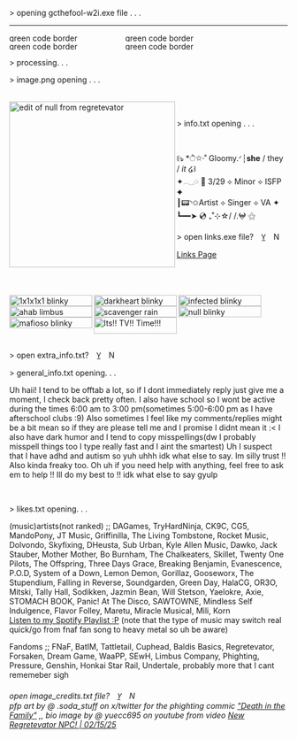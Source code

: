<p align="left" >> opening gcthefool-w2i.exe file . . . </p>
<hr>
<img width="210" height="15" alt="green code border" src="https://github.com/user-attachments/assets/a019348a-f913-437f-bf59-998d40b85050" /><img width="210" height="15" alt="green code border" src="https://github.com/user-attachments/assets/a019348a-f913-437f-bf59-998d40b85050" /><img width="210" height="15" alt="green code border" src="https://github.com/user-attachments/assets/a019348a-f913-437f-bf59-998d40b85050" /><img width="210" height="15" alt="green code border" src="https://github.com/user-attachments/assets/a019348a-f913-437f-bf59-998d40b85050" /> <br>
<p align="left" >> processing. . .</p>
<p align="left" >> image.png opening . . . </p>
<br>
<img align="left" width="300" height="300" alt="edit of null from regretevator" src="https://github.com/user-attachments/assets/0675d4c3-caa8-42ae-82ed-09fe51fa6722" />
<br>
<p align="left" >> info.txt opening . . . </p>
<br>
<p align="left" <br> ꒰ঌ‪ *ੈ✩‧˚ Gloomy.ᐟ┆<b>she</b> / they / <i>it</i> ໒꒱ <br>
✦𓂃𓈒𓏸︎︎︎︎ 💙 3/29 ⟡ Minor ⟡ ISFP ✦ <br>
┃📟◝✩Artist ⟡ Singer ⟡ VA ✦ <br>
┗━━➤ 💿 ₊˚⊹☆/ /.𖤍 ⚝ <p/>
<p align="left" >> open links.exe file?  Y̲  N </p>
<p align="left"> <a href="https://guns.lol/.gcthefool">Links Page</a> </p>
<br>
<br>
<br>
<image align="left" width="150" height="20" alt="1x1x1x1 blinky" src="https://github.com/user-attachments/assets/00ab0570-c0de-4e82-b96e-78299985af89" /> <image align="left" width="150" height="20" alt="darkheart blinky" src="https://github.com/user-attachments/assets/defc2953-4e2a-40b3-aa38-55d21d5318eb" /><image align="left" width="150" height="20" alt="infected blinky" src="https://github.com/user-attachments/assets/045bb75a-d324-46e7-8926-afe65972f3f6" /><image align="left" width="150" height="20" alt="ahab limbus company blinky" src="https://github.com/user-attachments/assets/84a4be84-7a9b-46b2-9975-f2d36013592f" /> <image align="left" width="150" height="20" alt="scavenger rain world blinky" src="https://github.com/user-attachments/assets/04b50e3b-c84a-42a9-97c5-01463835fbaf" /> <image align="left" width="150" height="20" alt="null blinky" src="https://github.com/user-attachments/assets/03448e21-2120-47aa-9bf1-ae61f3682a10" /> <image align="left" width="150" height="20" alt="mafioso blinky" src="https://github.com/user-attachments/assets/aee0f027-d7c0-44cf-8471-3a478ea642e1" />
<br>
<br>
<image align="left" width="150" height="30" alt="Its!! TV!! Time!!!" src="https://github.com/user-attachments/assets/2b9796b0-8a86-413a-bfe3-f03241a5fdf4" />
<br>
<br>
<br>
<p align="left"  >> open extra_info.txt?  Y̲  N </p>
<p align="left" >> general_info.txt opening. . . </p>
<p align="left">  Uh haii! I tend to be offtab a lot, so if I dont immediately reply just give me a moment, I check back pretty often. I also have school so I wont be active during the times 6:00 am to 3:00 pm(sometimes 5:00-6:00 pm as I have afterschool clubs :9) Also sometimes I feel like my comments/replies might be a bit mean so if they are please tell me and I promise I didnt mean it :< I also have dark humor and I tend to copy misspellings(dw I probably misspell things too I type really fast and I aint the smartest) Uh I suspect that I have adhd and autism so yuh uhhh idk what else to say. Im silly trust !! Also kinda freaky too. Oh uh if you need help with anything, feel free to ask em to help !! Ill do my best to !! idk what else to say gyulp</p>
<br>
<p align="left" >> likes.txt opening. . . </p>
<p align="left"> (music)artists(not ranked) ;; DAGames, TryHardNinja, CK9C, CG5, MandoPony, JT Music, Griffinilla, The Living Tombstone, Rocket Music, Dolvondo, Skyfixing, DHeusta, Sub Urban, Kyle Allen Music, Dawko, Jack Stauber, Mother Mother, Bo Burnham, The Chalkeaters, Skillet, Twenty One Pilots, The Offspring, Three Days Grace, Breaking Benjamin, Evanescence, P.O.D, System of a Down, Lemon Demon, Gorillaz, Gooseworx, The Stupendium, Falling in Reverse, Soundgarden, Green Day, HalaCG, OR3O, Mitski, Tally Hall, Sodikken, Jazmin Bean, Will Stetson, Yaelokre, Axie, STOMACH BOOK, Panic! At The Disco, SAWTOWNE, Mindless Self Indulgence, Flavor Folley, Maretu, Miracle Musical, Mili, Korn
<br> <a href="https://open.spotify.com/playlist/3yzz4GFbC6S05Pm4HFkGJ6?si=YplDlGXFRBWhAl-_PIHrkA&pi=qFYZwYQXSneZi">Listen to my Spotify Playlist :P</a> (note that the type of music may switch real quick/go from fnaf fan song to heavy metal so uh be aware)</p>
<p align="left"> Fandoms ;; FNaF, BatIM, Tattletail, Cuphead, Baldis Basics, Regretevator, Forsaken, Dream Game, WaaPP, SEwH, Limbus Company, Phighting, Pressure, Genshin, Honkai Star Rail, Undertale, probably more that I cant rememeber sigh
<br>
<h6 align="left" >open image_credits.txt file?  Y̲  N
<br> pfp art by @ .soda_stuff on x/twitter for the phighting commic <a href="https://boggio.net/reader/ditf">"Death in the Family"</a> ,, bio image by @ yuecc695 on youtube from video <a href="https://youtu.be/XRf599HkcKQ?si=oVCufzXQIE6CPfM-">New Regretevator NPC! | 02/15/25</a></h6>

